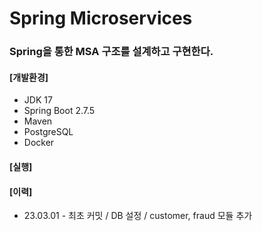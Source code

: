 # Spring Microservices

### Spring을 통한 MSA 구조를 설계하고 구현한다. 

#### [개발환경]
* JDK 17
* Spring Boot 2.7.5
* Maven
* PostgreSQL
* Docker

#### [실행]

#### [이력]
* 23.03.01 - 최초 커밋 / DB 설정 / customer, fraud 모듈 추가